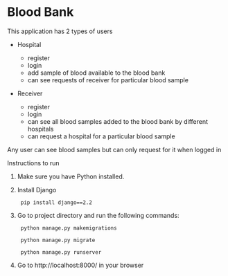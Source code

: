 <h1>Blood Bank</h1>

This application has 2 types of users 

- Hospital
	- register
	- login
	- add sample of blood available to the blood bank
	- can see requests of receiver for particular blood sample


- Receiver
  - register
  - login
  - can see all blood samples added to the blood bank by different hospitals 
  - can request a hospital for a particular blood sample

Any user can see blood samples but can only request for it when logged in

Instructions to run

1. Make sure you have Python installed.

2. Install Django

   <code> pip install django==2.2 </code>

3. Go to project directory and run the following commands:

    <code> python manage.py makemigrations </code>
    <br/>
    
    <code> python manage.py migrate </code>
    <br/>
    
    <code> python manage.py runserver </code>
    
 4. Go to http://localhost:8000/ in your browser
    
